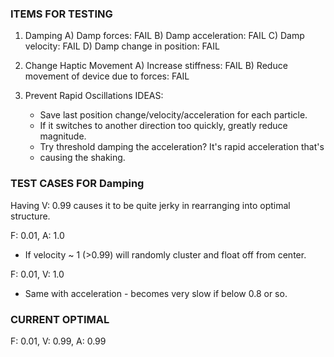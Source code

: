### ITEMS FOR TESTING

1. Damping
  A) Damp forces: FAIL
  B) Damp acceleration: FAIL
  C) Damp velocity: FAIL
  D) Damp change in position: FAIL

2. Change Haptic Movement
  A) Increase stiffness: FAIL
  B) Reduce movement of device due to forces: FAIL

3. Prevent Rapid Oscillations
  IDEAS:
    - Save last position change/velocity/acceleration for each particle.
    - If it switches to another direction too quickly, greatly reduce magnitude.
    - Try threshold damping the acceleration? It's rapid acceleration that's
    - causing the shaking.

### TEST CASES FOR Damping

Having V: 0.99 causes it to be quite jerky in rearranging into optimal structure.

F: 0.01, A: 1.0
  - If velocity ~ 1 (>0.99) will randomly cluster and float off from center.

F: 0.01, V: 1.0
  - Same with acceleration - becomes very slow if below 0.8 or so.

### CURRENT OPTIMAL

F: 0.01, V: 0.99, A: 0.99
